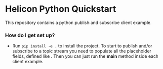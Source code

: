 # Helicon Python Quickstart #

This repository contains a python publish and subscribe client example.

### How do I get set up? ###

* Run `pip install -e .` to install the project. 
  To start to publish and/or subscribe to a topic stream you need to populate all the placeholder fields, defined like <placeholder>.
  Then you can just run the __main__ method inside each client example.